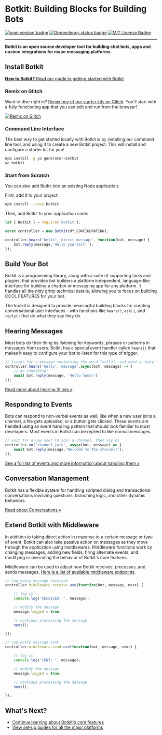 # Botkit: Building Blocks for Building Bots

<a href="https://www.npmjs.com/package/botkit" title="View most recent version on npm"><img src="https://img.shields.io/npm/v/botkit.svg" aria-hidden="true" alt="npm version badge"></a>
<a href="https://david-dm.org/howdyai/botkit" title="View status of dependencies"><img src="https://img.shields.io/david/howdyai/botkit.svg" alt="Dependency status badge" aria-hidden="true"></a>
<a href="https://spdx.org/licenses/MIT" title="View MIT License"><img src="https://img.shields.io/npm/l/botkit.svg" alt="MIT License Badge" aria-hidden="true"></a>

--------------------------------------------------------------------------------

**Botkit is an open source developer tool for building chat bots, apps and custom integrations for major messaging platforms.**

## Install Botkit

[**New to Botkit?** Read our guide to getting started with Botkit](https://botkit.ai/getstarted.html).

### Remix on Glitch

Want to dive right in? [Remix one of our starter kits on Glitch](https://glitch.com/botkit). You'll start with a fully functioning app that you can edit and run from the browser!

 [![Remix on Glitch](glitch.png)](https://glitch.com/botkit)


### Command Line Interface

The best way to get started locally with Botkit is by installing our command line tool, and using it to create a new Botkit project. This will install and configure a starter kit for you!

```bash
npm install -g yo generator-botkit
yo botkit
```

### **Start from Scratch**

You can also add Botkit into an existing Node application.

First, add it to your project:

```bash
npm install --save botkit
```

Then, add Botkit to your application code:

```javascript
let { Botkit } = require('botkit');

const controller = new Botkit(MY_CONFIGURATION);

controller.hears('hello','direct_message', function(bot, message) {
    bot.reply(message,'Hello yourself!');
});
```

## Build Your Bot

Botkit is a programming library, along with a suite of supporting tools and plugins, that provides bot builders a platform independent, language-like interface for building a chatbot or messaging app for any platform. It handles all the nitty gritty technical details, allowing you to focus on building COOL FEATURES for your bot.

The toolkit is designed to provide meaningful building blocks for creating conversational user interfaces - with functions like `hears()`, `ask()`, and `reply()` that do what they say they do.

## Hearing Messages

Most bots do their thing by listening for keywords, phrases or patterns in messages from users. Botkit has a special event handler called `hears()` that makes it easy to configure your bot to listen for this type of trigger.

```javascript
// listen for a message containing the word "hello", and send a reply
controller.hears('hello','message',async(bot, message) => {
    // do something!
    await bot.reply(message, 'Hello human')
});
```

[Read more about hearing things &raquo;](core.md#matching-patterns-and-keywords-with-hears)

## Responding to Events

Bots can respond to non-verbal events as well, like when a new user joins a channel, a file gets uploaded, or a button gets clicked. These events are handled using an event handling pattern that should look familiar to most developers. Most events in Botkit can be replied to like normal messages.

```javascript
// wait for a new user to join a channel, then say hi
controller.on('channel_join', async(bot, message) => {
    await bot.reply(message,'Welcome to the channel!');
});
```

[See a full list of events and more information about handling them &raquo;](core.md#receiving-messages-and-events)

## Conversation Management

Botkit has a flexible system for handling scripted dialog and transactional conversations involving questions, branching logic, and other dynamic behaviors.

[Read about Conversations &raquo;](core.md#using-dialogs)


## Extend Botkit with Middleware

In addition to taking direct action in response to a certain message or type of event, Botkit can also take passive action on messages as they move through the application using middlewares. Middleware functions work by changing messages, adding new fields, firing alternate events, and modifying or overriding the behavior of Botkit's core features.

Middleware can be used to adjust how Botkit receives, processes, and sends messages. [Here is a list of available middleware endpoints](core.md#middlewares).

```javascript
// Log every message received
controller.middleware.receive.use(function(bot, message, next) {

    // log it
    console.log('RECEIVED: ', message);

    // modify the message
    message.logged = true;

    // continue processing the message
    next();

});

// Log every message sent
controller.middleware.send.use(function(bot, message, next) {

    // log it
    console.log('SENT: ', message);

    // modify the message
    message.logged = true;

    // continue processing the message
    next();

});
```


## What's Next?

* [Continue learning about Botkit's core features](core.md)
* [View set-up guides for all the major platforms](/docs/provisioning/)
